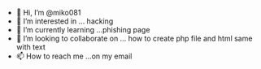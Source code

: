 - 👋 Hi, I’m @miko081
- 👀 I’m interested in ... hacking
- 🌱 I’m currently learning ...phishing page 
- 💞️ I’m looking to collaborate on ... how to create php file and html same with text 
- 📫 How to reach me ...on my email



<!---
miko081/miko081 is a ✨ special ✨ repository because its `README.md` (this file) appears on your GitHub profile.
You can click the Preview link to take a look at your changes.
--->
